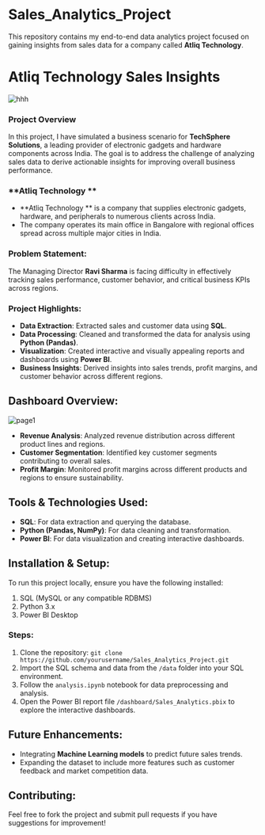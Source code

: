 # Sales_Analytics_Project

This repository contains my end-to-end data analytics project focused on gaining insights from sales data for a company called **Atliq Technology**.

# **Atliq Technology Sales Insights**
![hhh](https://github.com/user-attachments/assets/0d036328-3c58-4e0b-90b5-418044c4a0b6)

### Project Overview
In this project, I have simulated a business scenario for **TechSphere Solutions**, a leading provider of electronic gadgets and hardware components across India. The goal is to address the challenge of analyzing sales data to derive actionable insights for improving overall business performance.

### **Atliq Technology **
- **Atliq Technology ** is a company that supplies electronic gadgets, hardware, and peripherals to numerous clients across India.
- The company operates its main office in Bangalore with regional offices spread across multiple major cities in India.

### Problem Statement:
The Managing Director **Ravi Sharma** is facing difficulty in effectively tracking sales performance, customer behavior, and critical business KPIs across regions.

### Project Highlights:
- **Data Extraction**: Extracted sales and customer data using **SQL**.
- **Data Processing**: Cleaned and transformed the data for analysis using **Python (Pandas)**.
- **Visualization**: Created interactive and visually appealing reports and dashboards using **Power BI**.
- **Business Insights**: Derived insights into sales trends, profit margins, and customer behavior across different regions.

## Dashboard Overview:
![page1](https://github.com/user-attachments/assets/f5c0382d-8c36-4553-b97e-ce14da119677)

- **Revenue Analysis**: Analyzed revenue distribution across different product lines and regions.
- **Customer Segmentation**: Identified key customer segments contributing to overall sales.
- **Profit Margin**: Monitored profit margins across different products and regions to ensure sustainability.

## Tools & Technologies Used:
- **SQL**: For data extraction and querying the database.
- **Python (Pandas, NumPy)**: For data cleaning and transformation.
- **Power BI**: For data visualization and creating interactive dashboards.

## Installation & Setup:
To run this project locally, ensure you have the following installed:
1. SQL (MySQL or any compatible RDBMS)
2. Python 3.x
3. Power BI Desktop

### Steps:
1. Clone the repository: `git clone https://github.com/yourusername/Sales_Analytics_Project.git`
2. Import the SQL schema and data from the `/data` folder into your SQL environment.
3. Follow the `analysis.ipynb` notebook for data preprocessing and analysis.
4. Open the Power BI report file `/dashboard/Sales_Analytics.pbix` to explore the interactive dashboards.

## Future Enhancements:
- Integrating **Machine Learning models** to predict future sales trends.
- Expanding the dataset to include more features such as customer feedback and market competition data.

## Contributing:
Feel free to fork the project and submit pull requests if you have suggestions for improvement!
